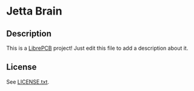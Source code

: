 # Jetta Brain

## Description

This is a [LibrePCB](https://librepcb.org) project!
Just edit this file to add a description about it.

## License

See [LICENSE.txt](LICENSE.txt).
